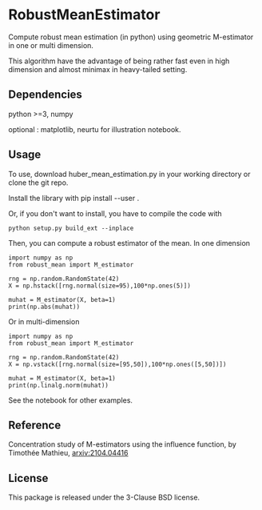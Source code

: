 # RobustMeanEstimator
Compute robust mean estimation (in python) using geometric M-estimator in one or multi dimension.

This algorithm have the advantage of being rather fast even in high dimension and almost minimax in heavy-tailed setting.

## Dependencies
python >=3, numpy

optional : matplotlib, neurtu for illustration notebook.
## Usage
To use, download huber_mean_estimation.py in your working directory or clone
the git repo.

Install the library with
    pip install --user .


Or, if you don't want to install, you have to compile the code with

    python setup.py build_ext --inplace


Then, you can compute a robust estimator of the mean.
In one dimension

    import numpy as np
    from robust_mean import M_estimator

    rng = np.random.RandomState(42)
    X = np.hstack([rng.normal(size=95),100*np.ones(5)])

    muhat = M_estimator(X, beta=1)
    print(np.abs(muhat))

Or in multi-dimension

    import numpy as np
    from robust_mean import M_estimator

    rng = np.random.RandomState(42)
    X = np.vstack([rng.normal(size=[95,50]),100*np.ones([5,50])])

    muhat = M_estimator(X, beta=1)
    print(np.linalg.norm(muhat))

See the notebook for other examples.

## Reference

Concentration study of M-estimators using the influence function, by Timothée Mathieu, [arxiv:2104.04416](https://arxiv.org/abs/2104.04416)

## License
This package is released under the 3-Clause BSD license.
